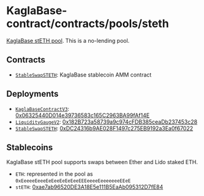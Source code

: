 # KaglaBase-contract/contracts/pools/steth

[KaglaBase stETH pool](https://www.KaglaBase.fi/steth). This is a no-lending pool.

## Contracts

* [`StableSwapSTETH`](StableSwapSTETH.vy): KaglaBase stablecoin AMM contract

## Deployments

* [`KaglaBaseContractV3`](../../tokens/KaglaTokenV3.vy): [0x06325440D014e39736583c165C2963BA99fAf14E](https://etherscan.io/address/0x06325440D014e39736583c165C2963BA99fAf14E)
* [`LiquidityGaugeV2`](https://github.com/KaglaBasefi/KaglaBase-dao-contracts/blob/master/contracts/gauges/LiquidityGaugeV2.vy): [0x182B723a58739a9c974cFDB385ceaDb237453c28](https://etherscan.io/address/0x182B723a58739a9c974cFDB385ceaDb237453c28)
* [`StableSwapSTETH`](StableSwapSTETH.vy): [0xDC24316b9AE028F1497c275EB9192a3Ea0f67022](https://etherscan.io/address/0xDC24316b9AE028F1497c275EB9192a3Ea0f67022)

## Stablecoins

KaglaBase stETH pool supports swaps between Ether and Lido staked ETH.

* `ETH`: represented in the pool as `0xEeeeeEeeeEeEeeEeEeEeeEEEeeeeEeeeeeeeEEeE`
* `stETH`: [0xae7ab96520DE3A18E5e111B5EaAb095312D7fE84](https://etherscan.io/address/0xae7ab96520DE3A18E5e111B5EaAb095312D7fE84)
